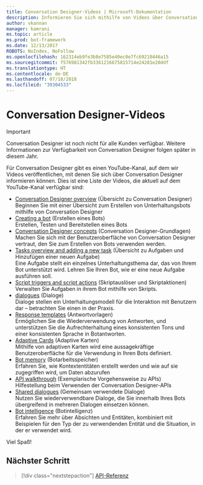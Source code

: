 ```yaml
---
title: Conversation Designer-Videos | Microsoft-Dokumentation
description: Informieren Sie sich mithilfe von Videos über Conversation Designer.
author: vkannan
manager: kamrani
ms.topic: article
ms.prod: bot-framework
ms.date: 12/13/2017
ROBOTS: NoIndex, NoFollow
ms.openlocfilehash: 162314eb9fe3b8e7585e40ec0e7fc69210446a15
ms.sourcegitcommit: f576981342fb3361216675815714e24281e20ddf
ms.translationtype: HT
ms.contentlocale: de-DE
ms.lasthandoff: 07/18/2018
ms.locfileid: "39304533"
---
```

# <a name="conversation-designer-videos"></a>Conversation Designer-Videos
> [!IMPORTANT]
> Conversation Designer ist noch nicht für alle Kunden verfügbar. Weitere Informationen zur Verfügbarkeit von Conversation Designer folgen später in diesem Jahr.

Für Conversation Designer gibt es einen YouTube-Kanal, auf dem wir Videos veröffentlichen, mit denen Sie sich über Conversation Designer informieren können. Dies ist eine Liste der Videos, die aktuell auf dem YouTube-Kanal verfügbar sind: 

- [Conversation Designer overview](https://www.youtube.com/watch?v=HVWl2nTeN5c&index=1&list=PL8bc0pP2kCO51qUAL4RaBOwybJjamaiic) (Übersicht zu Conversation Designer) </br>
  Beginnen Sie mit einer Übersicht zum Erstellen von Unterhaltungsbots mithilfe von Conversation Designer
- [Creating a bot](https://www.youtube.com/watch?v=jgr5oJZBPlg&index=2&list=PL8bc0pP2kCO51qUAL4RaBOwybJjamaiic) (Erstellen eines Bots) </br>
  Erstellen, Testen und Bereitstellen eines Bots
- [Conversation Designer concepts](https://www.youtube.com/watch?v=irVlTfwEJYM&index=3&list=PL8bc0pP2kCO51qUAL4RaBOwybJjamaiic) (Conversation Designer-Grundlagen) </br>
  Machen Sie sich mit der Benutzeroberfläche von Conversation Designer vertraut, den Sie zum Erstellen von Bots verwenden werden.
- [Tasks overview and adding a new task](https://www.youtube.com/watch?v=1rfL7aO6_XY&index=4&list=PL8bc0pP2kCO51qUAL4RaBOwybJjamaiic) (Übersicht zu Aufgaben und Hinzufügen einer neuen Aufgabe) </br>
  Eine Aufgabe stellt ein einzelnes Unterhaltungsthema dar, das von Ihrem Bot unterstützt wird. Lehren Sie Ihren Bot, wie er eine neue Aufgabe ausführen soll.
- [Script triggers and script actions](https://www.youtube.com/watch?v=bXHA7-XBQSU&index=5&list=PL8bc0pP2kCO51qUAL4RaBOwybJjamaiic) (Skriptauslöser und Skriptaktionen) </br>
  Verwalten Sie Aufgaben in ihrem Bot mithilfe von Skripts.
- [dialogues](https://www.youtube.com/watch?v=EEIpLeFrHFE&index=6&list=PL8bc0pP2kCO51qUAL4RaBOwybJjamaiic) (Dialoge) </br>
  Dialoge stellen ein Unterhaltungsmodell für die Interaktion mit Benutzern dar – betrachten Sie einen in der Praxis.
- [Response templates](https://www.youtube.com/watch?v=6QYxJmU_wkA&index=7&list=PL8bc0pP2kCO51qUAL4RaBOwybJjamaiic) (Antwortvorlagen) </br>
  Ermöglichen Sie die Wiederverwendung von Antworten, und unterstützen Sie die Aufrechterhaltung eines konsistenten Tons und einer konsistenten Sprache in Botantworten. 
- [Adaptive Cards](https://www.youtube.com/watch?v=KajqaslTTho&index=8&list=PL8bc0pP2kCO51qUAL4RaBOwybJjamaiic) (Adaptive Karten) </br>
  Mithilfe von adaptiven Karten wird eine aussagekräftige Benutzeroberfläche für die Verwendung in Ihren Bots definiert.
- [Bot memory](https://www.youtube.com/watch?v=bx9zibY6P7g&index=9&list=PL8bc0pP2kCO51qUAL4RaBOwybJjamaiic) (Botarbeitsspeicher) </br>
  Erfahren Sie, wie Kontextentitäten erstellt werden und wie auf sie zugegriffen wird, um Daten abzurufen
- [API walkthrough](https://www.youtube.com/watch?v=SfP4tffl52I&index=10&list=PL8bc0pP2kCO51qUAL4RaBOwybJjamaiic) (Exemplarische Vorgehensweise zu APIs) </br>
  Hilfestellung beim Verwenden der Conversation Designer-APIs
- [Shared dialogues](https://www.youtube.com/watch?v=obaNMPGVzJY&index=11&list=PL8bc0pP2kCO51qUAL4RaBOwybJjamaiic) (Gemeinsam verwendete Dialoge) </br>
  Nutzen Sie wiederverwendbare Dialoge, die Sie innerhalb Ihres Bots übergreifend in mehreren Dialogen einsetzen können.
- [Bot intelligence](https://www.youtube.com/watch?v=3RRKvlcgTdY&index=12&list=PL8bc0pP2kCO51qUAL4RaBOwybJjamaiic) (Botintelligenz) </br>
  Erfahren Sie mehr über Absichten und Entitäten, kombiniert mit Beispielen für den Typ der zu verwendenden Entität und die Situation, in der er verwendet wird.

Viel Spaß!

## <a name="next-step"></a>Nächster Schritt
> [!div class="nextstepaction"]
> [API-Referenz](conversation-designer-context-object.md)
